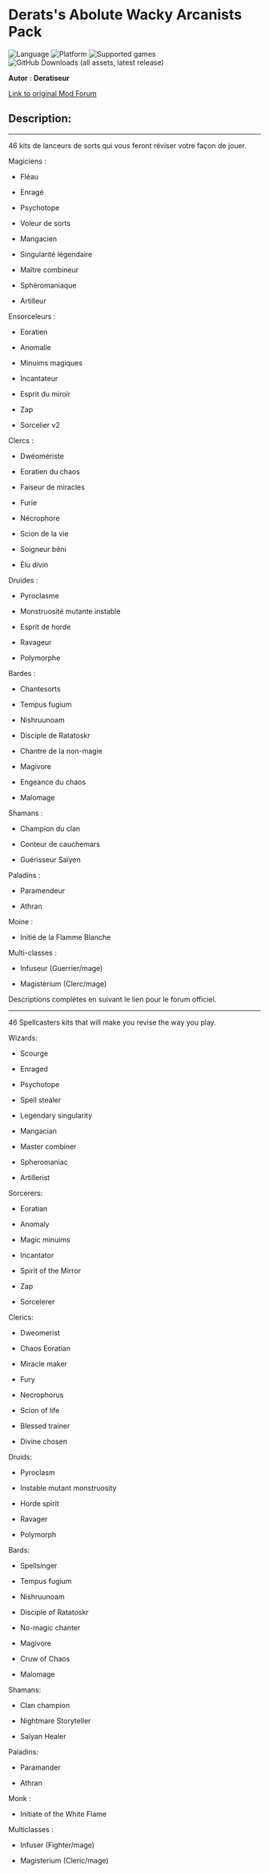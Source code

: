 # Derats's Abolute Wacky Arcanists Pack

![Language](https://img.shields.io/static/v1?label=language&message=english%20%7C%20french%20%7C%20&color=informational)
![Platform](https://img.shields.io/static/v1?label=platform&message=windows%20%7C%20macOS%20%7C%20&color=informational)
![Supported games](https://img.shields.io/static/v1?label=supported%20games&message=BGEE%20%7C%20BG2EE%20%7C%20EET%20%7C%20IWDEE%20%7C&color=dodgerblue)
![GitHub Downloads (all assets, latest release)](https://img.shields.io/github/downloads/Deratiseur/Dawap/total)

**Autor** : **Deratiseur**

[Link to original Mod Forum](https://www.baldursgateworld.fr/viewtopic.php?t=33790)


## Description:
------------

46 kits de lanceurs de sorts qui vous feront réviser votre façon de jouer.

Magiciens :

- Fléau

- Enragé

- Psychotope

- Voleur de sorts

- Mangacien

- Singularité légendaire

- Maître combineur 

- Sphèromaniaque

- Artilleur

Ensorceleurs :

- Eoratien

- Anomalie

- Minuims magiques

- Incantateur

- Esprit du miroir

- Zap

- Sorcelier v2

Clercs :

- Dwéomériste

- Eoratien du chaos

- Faiseur de miracles

- Furie

- Nécrophore

- Scion de la vie

- Soigneur béni

- Élu divin

Druides :

- Pyroclasme

- Monstruosité mutante instable

- Esprit de horde

- Ravageur

- Polymorphe

Bardes :

- Chantesorts

- Tempus fugium

- Nishruunoam

- Disciple de Ratatoskr

- Chantre de la non-magie

- Magivore

- Engeance du chaos

- Malomage

Shamans :

- Champion du clan

- Conteur de cauchemars

- Guérisseur Saïyen

Paladins :

- Paramendeur

- Athran

Moine :

- Initié de la Flamme Blanche

Multi-classes :

- Infuseur (Guerrier/mage)

- Magistèrium (Clerc/mage)

Descriptions complètes en suivant le lien pour le forum officiel.

------------

46 Spellcasters kits that will make you revise the way you play.

Wizards:

- Scourge

- Enraged

- Psychotope

- Spell stealer

- Legendary singularity

- Mangacian

- Master combiner

- Spheromaniac

- Artillerist

Sorcerers:

- Eoratian

- Anomaly

- Magic minuims

- Incantator

- Spirit of the Mirror

- Zap

- Sorcelerer

Clerics:

- Dweomerist

- Chaos Eoratian

- Miracle maker

- Fury

- Necrophorus

- Scion of life

- Blessed trainer

- Divine chosen

Druids:

- Pyroclasm

- Instable mutant monstruosity

- Horde spirit

- Ravager

- Polymorph

Bards:

- Spellsinger

- Tempus fugium

- Nishruunoam

- Disciple of Ratatoskr

- No-magic chanter

- Magivore

- Cruw of Chaos

- Malomage

Shamans:

- Clan champion

- Nightmare Storyteller

- Saïyan Healer

Paladins:

- Paramander

- Athran

Monk :

- Initiate of the White Flame

Multiclasses :

- Infuser (Fighter/mage)

- Magisterium (Cleric/mage)

